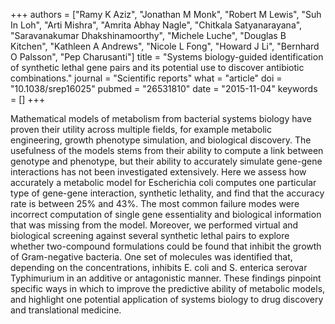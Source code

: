 +++
authors = ["Ramy K Aziz", "Jonathan M Monk", "Robert M Lewis", "Suh In Loh", "Arti Mishra", "Amrita Abhay Nagle", "Chitkala Satyanarayana", "Saravanakumar Dhakshinamoorthy", "Michele Luche", "Douglas B Kitchen", "Kathleen A Andrews", "Nicole L Fong", "Howard J Li", "Bernhard O Palsson", "Pep Charusanti"]
title = "Systems biology-guided identification of synthetic lethal gene pairs and its potential use to discover antibiotic combinations."
journal = "Scientific reports"
what = "article"
doi = "10.1038/srep16025"
pubmed = "26531810"
date = "2015-11-04"
keywords = []
+++

Mathematical models of metabolism from bacterial systems biology have proven their utility across multiple fields, for example metabolic engineering, growth phenotype simulation, and biological discovery. The usefulness of the models stems from their ability to compute a link between genotype and phenotype, but their ability to accurately simulate gene-gene interactions has not been investigated extensively. Here we assess how accurately a metabolic model for Escherichia coli computes one particular type of gene-gene interaction, synthetic lethality, and find that the accuracy rate is between 25% and 43%. The most common failure modes were incorrect computation of single gene essentiality and biological information that was missing from the model. Moreover, we performed virtual and biological screening against several synthetic lethal pairs to explore whether two-compound formulations could be found that inhibit the growth of Gram-negative bacteria. One set of molecules was identified that, depending on the concentrations, inhibits E. coli and S. enterica serovar Typhimurium in an additive or antagonistic manner. These findings pinpoint specific ways in which to improve the predictive ability of metabolic models, and highlight one potential application of systems biology to drug discovery and translational medicine.